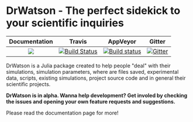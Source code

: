 # DrWatson - The perfect sidekick to your scientific inquiries

| **Documentation**   |  **Travis**     | **AppVeyor** | **Gitter** |
|:--------:|:---------------:|:-----:|:-----:|
|[![](https://img.shields.io/badge/docs-latest-blue.svg)](https://JuliaDynamics.github.io/DrWatson.jl/dev)| [![Build Status](https://travis-ci.org/JuliaDynamics/DrWatson.jl.svg?branch=master)](https://travis-ci.org/JuliaDynamics/DrWatson.jl) | [![Build status](https://ci.appveyor.com/api/projects/status/rq7epkxap25nbph1/branch/master?svg=true)](https://ci.appveyor.com/project/JuliaDynamics/drwatson-jl/branch/master) | [![Gitter](https://img.shields.io/gitter/room/nwjs/nw.js.svg)](https://gitter.im/JuliaDynamics/Lobby)

DrWatson is a Julia package created to help people "deal" with their simulations, simulation parameters, where are files saved, experimental data, scripts, existing simulations, project source code and in general their scientific projects.

**DrWatson is in alpha. Wanna help development? Get involed by checking the issues and opening your own feature requests and suggestions.**

Please read the documentation page for more!
